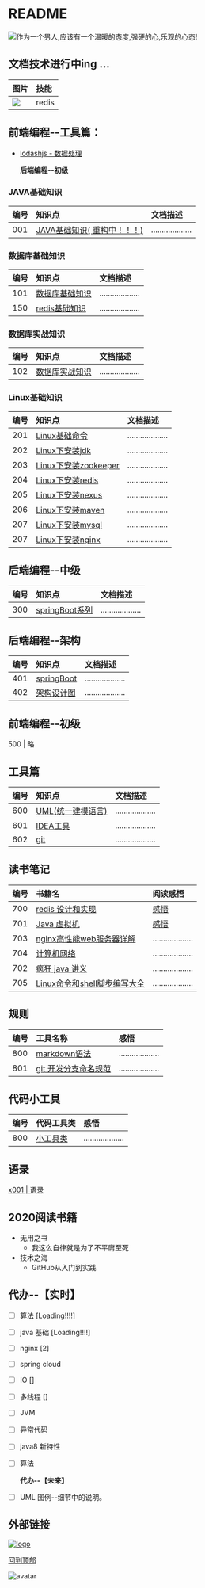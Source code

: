 # README

![](.gitbook/assets/ai-zi-you-tian-yi.jpeg)作为一个男人,应该有一个温暖的态度,强硬的心,乐观的心态!

## 文档技术进行中ing ...

|  图片 |  技能 |
| :--- | :--- |
| ![](.gitbook/assets/redis-favicon.png) |  redis |

## 前端编程--工具篇：

* [ lodashjs - 数据处理 ](font_end/tools/lodashjs.md)

  **后端编程--初级**

### JAVA基础知识

| 编号 | 知识点 | 文档描述 |
| :--- | :--- | :--- |
| 001 | [ JAVA基础知识\( 重构中！！！\)](font_end/tools/lodashjs.md) | ................... |

### 数据库基础知识

| 编号 | 知识点 | 文档描述 |
| :--- | :--- | :--- |
| 101 | [数据库基础知识](database/basicknowledge.md) | ................... |
| 150 | [redis基础知识](redis/basicknowledge.md) | ................... |

### 数据库实战知识

| 编号 | 知识点 | 文档描述 |
| :--- | :--- | :--- |
| 102 | [数据库实战知识](database/basicknowledge_application.md) | ................... |

### Linux基础知识

| 编号 | 知识点 | 文档描述 |
| :--- | :--- | :--- |
| 201 | [Linux基础命令](linux/basicknowledge.md) | ................... |
| 202 | [Linux下安装jdk](linux/install_tools/install_jdk.md) | ................... |
| 203 | [Linux下安装zookeeper](linux/install_tools/install_zookeeper.md) | ................... |
| 204 | [Linux下安装redis](linux/install_tools/install_redis.md) | ................... |
| 205 | [Linux下安装nexus](linux/install_tools/install_nexus.md) | ................... |
| 206 | [Linux下安装maven](linux/install_tools/install_maven.md) | ................... |
| 207 | [Linux下安装mysql](linux/install_tools/install_mysql.md) | ................... |
| 207 | [Linux下安装nginx](linux/install_tools/install_nginx.md) | ................... |

## 后端编程--中级

| 编号 | 知识点 | 文档描述 |
| :--- | :--- | :--- |
| 300 | [ springBoot系列 ](springboot/init.md) | ................... |

## 后端编程--架构

| 编号 | 知识点 | 文档描述 |
| :--- | :--- | :--- |
| 401 | [ springBoot](microservice/springboot.md) | ................... |
| 402 | [ 架构设计图 ](microservice/jia-gou-she-ji-tu.md) | ................... |

## 前端编程--初级

500 \| 略

## 工具篇

| 编号 | 知识点 | 文档描述 |
| :--- | :--- | :--- |
| 600 | [UML\(统一建模语言\)](tools/uml/index.md) | ................... |
| 601 | [IDEA工具](tools/idea/index.md) | ................... |
| 602 | [git](tools/git/index.md) | ................... |

## 读书笔记

| 编号 | 书籍名 | 阅读感悟 |
| :--- | :--- | :--- |
| 700 | [redis 设计和实现](book/redis-she-ji-he-shi-xian/index.md) | [感悟](book/redis-she-ji-he-shi-xian/redis-she-ji-he-shi-xian.md) |
| 701 | [Java 虚拟机 ](book/java-xu-ni-ji/index.md) | [感悟](book/java-xu-ni-ji/java-xu-ni-ji.md) |
| 703 | [ nginx高性能web服务器详解 ](book/nginx-gao-xing-neng-web-fu-wu-qi-xiang-jie/index.md) | ................... |
| 704 | [ 计算机网络 ](book/ji-suan-ji-wang-luo/index.md) | ................... |
| 702 | [疯狂 java 讲义 ](basicknowledge/index.md) | ................... |
| 705 | [ Linux命令和shell脚步编写大全 ](book/linux-ming-ling-he-shell-jiao-bu-bian-xie-da-quan/index.md) | ................... |

## 规则

| 编号 | 工具名称 | 感悟 |
| :--- | :--- | :--- |
| 800 | [markdown语法](markdown.md) | ................... |
| 801 | [git 开发分支命名规范](git-standard.md) | ................... |

## 代码小工具

| 编号 | 代码工具类 | 感悟 |
| :--- | :--- | :--- |
| 800 | [小工具类](java/smallstongclass/index.md) | ................... |

## 语录

[x001 \| 语录](quotations/index.md)

## 2020阅读书籍

* 无用之书
  * 我这么自律就是为了不平庸至死
* 技术之海
  * GitHub从入门到实践

## 代办--【实时】

* [ ] 算法 \[Loading!!!!\]
* [ ] java 基础 \[Loading!!!!\]
* [ ] nginx \[2\]
* [ ] spring cloud
* [ ] IO \[\]
* [ ] 多线程 \[\]
* [ ] JVM
* [ ] 异常代码
* [ ] java8 新特性
* [ ] 算法

  **代办--【未来】**

* [ ] UML 图例--细节中的说明。

## 外部链接

[![logo](https://cdn2.jianshu.io/favicon.ico)](https://www.jianshu.com/)

[回到顶部](./#后端编程--初级)

![avatar](.gitbook/assets/sui-yue-shi-jian-zhou.png)

